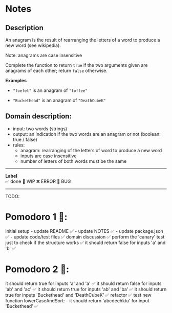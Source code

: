 # Notes

## Description 

An anagram is the result of rearranging the letters of a word to produce a new word (see wikipedia).

Note: anagrams are case insensitive

Complete the function to return `true` if the two arguments given are anagrams of each other; return `false` otherwise.

**Examples**

- `"foefet"`  is an anagram of `"toffee"`

- `"Buckethead"` is an anagram of `"DeathCubeK"`

## Domain description:

- input: two words (strings)
- output: an indication if the two words are an anagram or not (boolean: true / false)
- rules:
    - anagram: rearranging of the letters of word to produce a new word 
    - inputs are case insensitive
    - number of letters of both words must be the same

---

**Label**  
✅ done 🚧 WIP ❌ ERROR 🐛 BUG 

---

TODO:

# Pomodoro 1 🍅:
initial setup
    - update README ✅
    - update NOTES ✅ 
    - update package.json ✅
    - update code/test files ✅
domain discussion ✅
perform the 'canary' test just to check if the structure works ✅
it should return false for inputs 'a' and 'b' ✅

# Pomodoro 2 🍅:
it should return true for inputs 'a' and 'a' ✅
it should return false for inputs 'ab' and 'ac' ✅
it should return true for inputs 'ab' and 'ba' ✅
it should return true for inputs 'Buckethead' and 'DeathCubeK' ✅
refactor ✅
test new function lowerCaseAndSort:
    - it should return 'abcdeehktu' for input 'Buckethead' ✅